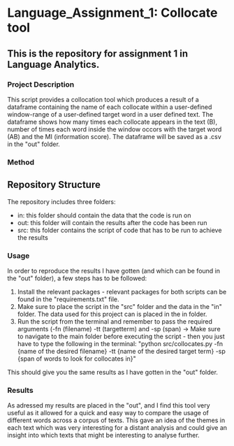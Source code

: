 # Language_Assignment_1: Collocate tool
## This is the repository for assignment 1 in Language Analytics. 

### Project Description 
This script provides a collocation tool which produces a result of a dataframe containing the name of each collocate within a user-defined window-range of a user-defined target word in a user defined text. The dataframe shows how many times each collocate appears in the text (B), number of times each word inside the window occors with the target word (AB) and the MI (information score). The dataframe will be saved as a .csv in the "out" folder.

### Method

## Repository Structure 

The repository includes three folders: 
- in: this folder should contain the data that the code is run on
- out: this folder will contain the results after the code has been run
- src: this folder contains the script of code that has to be run to achieve the results

### Usage 
In order to reproduce the results I have gotten (and which can be found in the "out" folder), a few steps has to be followed:

1) Install the relevant packages - relevant packages for both scripts can be found in the "requirements.txt" file.
2) Make sure to place the script in the "src" folder and the data in the "in" folder. The data used for this project can is placed in the in folder.
3) Run the script from the terminal and remember to pass the required arguments (-fn (filename) -tt (targetterm) and -sp (span) -> Make sure to navigate to the main folder before executing the script - then you just have to type the following in the terminal: 
"python src/collocates.py -fn {name of the desired filename} -tt {name of the desired target term} -sp {span of words to look for collocates in}" 

This should give you the same results as I have gotten in the "out" folder.

### Results 
As adressed my results are placed in the "out", and I find this tool very useful as it allowed for a quick and easy way to compare the usage of different words across a corpus of texts. This gave an idea of the themes in each text which was very interesting for a distant analysis and could give an insight into which texts that might be interesting to analyse further. 

